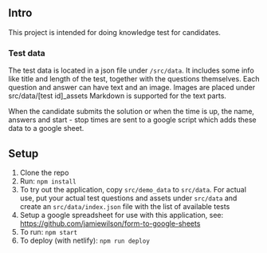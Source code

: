 ## Intro
This project is intended for doing knowledge test for candidates.
### Test data
The test data is located in a json file under `/src/data`.
It includes some info like title and length of the test, together with the questions themselves.
Each question and answer can have text and an image. 
Images are placed under src/data/[test id]_assets
Markdown is supported for the text parts.

When the candidate submits the solution or when the time is up, the name, answers and start - stop times are sent to a google script which adds these data to a google sheet.

## Setup
1. Clone the repo  
2. Run: `npm install`  
3. To try out the application, copy `src/demo_data` to `src/data`. 
   For actual use, put your actual test questions and assets under `src/data` and create an `src/data/index.json` file with the list of available tests  
4. Setup a google spreadsheet for use with this application, see: https://github.com/jamiewilson/form-to-google-sheets  
5. To run: `npm start`  
6. To deploy (with netlify): `npm run deploy`
